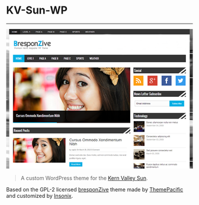 # KV-Sun-WP
- - -
![screenshot](./screenshot.png)
> A custom WordPress theme for the [Kern Valley Sun](http://www.kernvalleysun.com).

Based on the GPL-2 licensed [bresponZive](https://themepacific.com/bresponzive-mag/60/) theme made by [ThemePacific](http://themepacific.com/)
and customized by [Insonix](http://insonix.com/).
